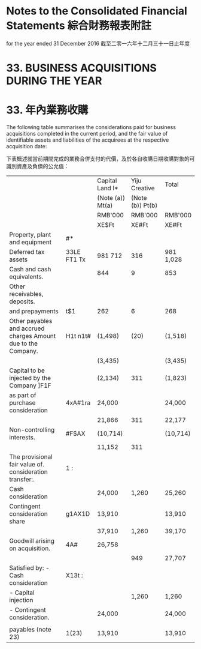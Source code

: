 # Notes to the Consolidated Financial Statements 綜合財務報表附註

for the year ended 31 December 2016 截至二零一六年十二月三十一日止年度

# 33. BUSINESS ACQUISITIONS DURING THE YEAR

# 33. 年內業務收購

The following table summarises the considerations paid for business acquisitions completed in the current period, and the fair value of identifiable assets and liabilities of the acquirees at the respective acquisition date:

下表概述就當前期間完成的業務合併支付的代價，及於各自收購日期收購對象的可識別資產及負債的公允值：

<table><tr><td></td><td></td><td>Capital Land I*</td><td>Yiju Creative</td><td>Total</td></tr><tr><td></td><td></td><td>(Note (a)) Mt(a)</td><td>(Note (b)) Pt(b)</td><td></td></tr><tr><td></td><td></td><td>RMB&#x27;000</td><td>RMB&#x27;000</td><td>RMB&#x27;000</td></tr><tr><td></td><td></td><td>XE$Ft</td><td>XE#Ft</td><td>XE#Ft</td></tr><tr><td>Property, plant and equipment</td><td>#*</td><td></td><td></td><td></td></tr><tr><td>Deferred tax assets</td><td>33LE FT1 Tx</td><td>981 712</td><td>316</td><td>981 1,028</td></tr><tr><td>Cash and cash equivalents.</td><td></td><td>844</td><td>9</td><td>853</td></tr><tr><td>Other receivables, deposits.</td><td></td><td></td><td></td><td></td></tr><tr><td>and prepayments</td><td>t$1</td><td>262</td><td>6</td><td>268</td></tr><tr><td>Other payables and accrued charges Amount due to the Company.</td><td>H1t n1t#</td><td>(1,498)</td><td>(20)</td><td>(1,518)</td></tr><tr><td></td><td></td><td>(3,435)</td><td></td><td>(3,435)</td></tr><tr><td>Capital to be injected by the Company ]F1F</td><td></td><td>(2,134)</td><td>311</td><td>(1,823)</td></tr><tr><td>as part of purchase consideration</td><td>4xA#1ra</td><td>24,000</td><td></td><td>24,000</td></tr><tr><td></td><td></td><td>21,866</td><td>311</td><td>22,177</td></tr><tr><td>Non-controlling interests.</td><td>#F$AX</td><td>(10,714)</td><td></td><td>(10,714)</td></tr><tr><td></td><td></td><td>11,152</td><td>311</td><td></td></tr><tr><td>The provisional fair value of. consideration transfer:.</td><td>1 :</td><td></td><td></td><td></td></tr><tr><td>Cash consideration</td><td></td><td>24,000</td><td>1,260</td><td>25,260</td></tr><tr><td>Contingent consideration share</td><td>g1AX1D</td><td>13,910</td><td></td><td>13,910</td></tr><tr><td></td><td></td><td>37,910</td><td>1,260</td><td>39,170</td></tr><tr><td>Goodwill arising on acquisition.</td><td>4A#</td><td>26,758</td><td></td><td></td></tr><tr><td></td><td></td><td></td><td>949</td><td>27,707</td></tr><tr><td>Satisfied by: - Cash consideration</td><td>X13t :</td><td></td><td></td><td></td></tr><tr><td>- Capital injection</td><td></td><td></td><td>1,260</td><td>1,260</td></tr><tr><td>- Contingent consideration.</td><td></td><td>24,000</td><td></td><td>24,000</td></tr><tr><td></td><td></td><td></td><td></td><td></td></tr><tr><td>payables (note 23)</td><td>1(23)</td><td>13,910</td><td></td><td>13,910</td></tr></table>